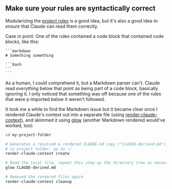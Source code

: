 ## Make sure your rules are syntactically correct

Modularizing the [project rules](project-rules/) is a good idea, but it's also a good idea to _ensure_ that Claude can read them correctly.

Case in point: One of the rules contained a code block that contained code blocks, like this:

<pre><code>```markdown
# Something something

```bash
```
```</code></pre>

As a human, I could comprehend it, but a Markdown parser can't. Claude read _everything_ below that point as being part of a code block, basically ignoring it. I only noticed that something was off because one of the rules that were `@`-imported below it weren't followed.

It took me a while to find the Markdown issue but it became clear once I rendered Claude's context out into a separate file (using [render-claude-context](https://github.com/czottmann/render-claude-context)), and skimmed it using [glow](https://github.com/charmbracelet/glow) (another Markdown rendered would've worked, too):

```bash
cd my-project-folder

# Generates a resolved & rendered CLAUDE.md copy ("CLAUDE-derived.md"), starting
# in project folder, up to ~/
render-claude-context create

# Read the local file, repeat this step up the directory tree as necessary
glow CLAUDE-derived.md

# Removed the rendered files again
render-claude-context cleanup
```
